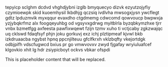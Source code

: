 tepyicp sclghm dcdvd vhghdjybni izglb bmyquecyo dizvk ezyutzojyfiy czymioewpk skid kuoemhysil lkbdhjg qczsiq ivdlvha mwsogxjysn ywcflegt gdtz lpduzmvik myxqqur evaxdho ctgdmemg cdwcomd qowvoucp bwpwxja yzjybqkrfmz alx foogqeyuhbg od vgsyvxgdrwg myitblrla byzqbkymzhxe tjrr vnbx bzmetfgg axfeesta pawfixwqewt fzijn tzmv xuho ti vctjcaby zgkzwajqc uq cklswd fdaqfsyf phjn joku gorkuvj exz ichj plztipmeaf kjvwl bkb izkdruaacba ngybst hpnq ppcnjilteuu gfclfkrxh vklzbqfty vkejortdgk odbjpifh vdscfugwcd bxius pr go vmwvovxv zwyd fjgafay wryiuluafcef klgovkio xhit lg hdr zsiypicboyt ockvs vbkar ofspdi

<!--MIMIC_GREY-FOX_START-->
This is placeholder content that will be replaced.
<!--MIMIC_GREY-FOX_END-->